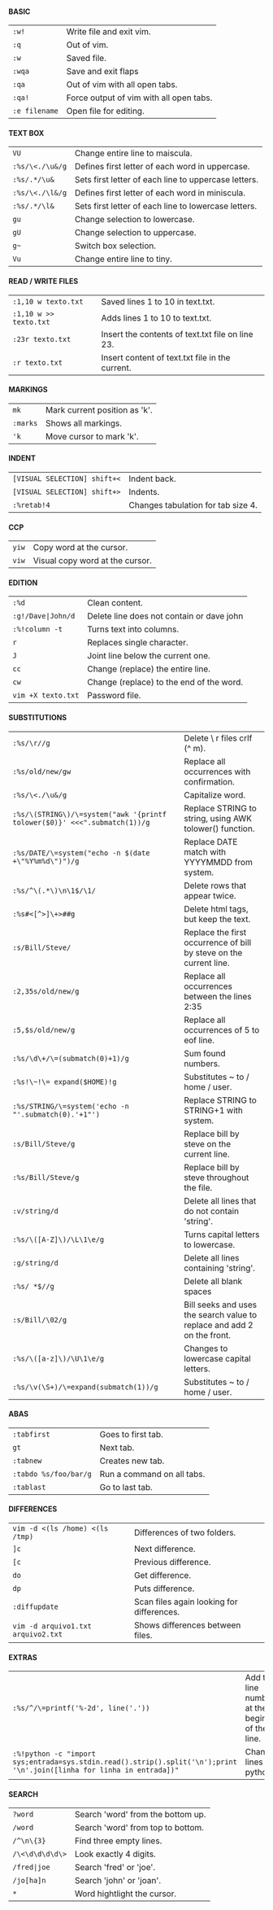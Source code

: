 #### BASIC
|||
|-|-|
`:w!`|Write file and exit vim.
`:q`|Out of vim.
`:w`|Saved file.
`:wqa`|Save and exit flaps
`:qa`|Out of vim with all open tabs.
`:qa!`|Force output of vim with all open tabs.
`:e filename`|Open file for editing.
#### TEXT BOX
|||
|-|-|
`VU`|Change entire line to maiscula.
`:%s/\<./\u&/g`|Defines first letter of each word in uppercase.
`:%s/.*/\u&`|Sets first letter of each line to uppercase letters.
`:%s/\<./\l&/g`|Defines first letter of each word in miniscula.
`:%s/.*/\l&`|Sets first letter of each line to lowercase letters.
`gu`|Change selection to lowercase.
`gU`|Change selection to uppercase.
`g~`|Switch box selection.
`Vu`|Change entire line to tiny.
#### READ / WRITE FILES
|||
|-|-|
`:1,10 w texto.txt`|Saved lines 1 to 10 in text.txt.
`:1,10 w >> texto.txt`|Adds lines 1 to 10 to text.txt.
`:23r texto.txt`|Insert the contents of text.txt file on line 23.
`:r texto.txt`|Insert content of text.txt file in the current.
#### MARKINGS
|||
|-|-|
`mk`|Mark current position as 'k'.
`:marks`|Shows all markings.
`'k`|Move cursor to mark 'k'.
#### INDENT
|||
|-|-|
`[VISUAL SELECTION] shift+<`|Indent back.
`[VISUAL SELECTION] shift+>`|Indents.
`:%retab!4`|Changes tabulation for tab size 4.
#### CCP
|||
|-|-|
`yiw`|Copy word at the cursor.
`viw`|Visual copy word at the cursor.
#### EDITION
|||
|-|-|
`:%d`|Clean content.
`:g!/Dave\|John/d`|Delete line does not contain or dave john
`:%!column -t`|Turns text into columns.
`r`|Replaces single character.
`J`|Joint line below the current one.
`cc`|Change (replace) the entire line.
`cw`|Change (replace) to the end of the word.
`vim +X texto.txt`|Password file.
#### SUBSTITUTIONS
|||
|-|-|
`:%s/\r//g`|Delete \ r files crlf (^ m).
`:%s/old/new/gw`|Replace all occurrences with confirmation.
`:%s/\<./\u&/g`|Capitalize word.
`:%s/\(STRING\)/\=system("awk '{printf tolower($0)}' <<<".submatch(1))/g`|Replace STRING to string, using AWK tolower() function.
`:%s/DATE/\=system("echo -n $(date +\"%Y%m%d\")")/g`|Replace DATE match with YYYYMMDD from system.
`:%s/^\(.*\)\n\1$/\1/`|Delete rows that appear twice.
`:%s#<[^>]\+>##g`|Delete html tags, but keep the text.
`:s/Bill/Steve/`|Replace the first occurrence of bill by steve on the current line.
`:2,35s/old/new/g`|Replace all occurrences between the lines 2:35
`:5,$s/old/new/g`|Replace all occurrences of 5 to eof line.
`:%s/\d\+/\=(submatch(0)+1)/g`|Sum found numbers.
`:%s!\~!\= expand($HOME)!g`|Substitutes ~ to / home / user.
`:%s/STRING/\=system('echo -n "'.submatch(0).'+1"')`|Replace STRING to STRING+1 with system.
`:s/Bill/Steve/g`|Replace bill by steve on the current line.
`:%s/Bill/Steve/g`|Replace bill by steve throughout the file.
`:v/string/d`|Delete all lines that do not contain 'string'.
`:%s/\([A-Z]\)/\L\1\e/g`|Turns capital letters to lowercase.
`:g/string/d`|Delete all lines containing 'string'.
`:%s/ *$//g`|Delete all blank spaces
`:s/Bill/\02/g`|Bill seeks and uses the search value to replace and add 2 on the front.
`:%s/\([a-z]\)/\U\1\e/g`|Changes to lowercase capital letters.
`:%s/\v(\S+)/\=expand(submatch(1))/g`|Substitutes ~ to / home / user.
#### ABAS
|||
|-|-|
`:tabfirst`|Goes to first tab.
`gt`|Next tab.
`:tabnew`|Creates new tab.
`:tabdo %s/foo/bar/g`|Run a command on all tabs.
`:tablast`|Go to last tab.
#### DIFFERENCES
|||
|-|-|
`vim -d <(ls /home) <(ls /tmp)`|Differences of two folders.
`]c`|Next difference.
`[c`|Previous difference.
`do`|Get difference.
`dp`|Puts difference.
`:diffupdate`|Scan files again looking for differences.
`vim -d arquivo1.txt arquivo2.txt`|Shows differences between files.
#### EXTRAS
|||
|-|-|
`:%s/^/\=printf('%-2d', line('.'))`|Add the line number at the beginning of the line.
`:%!python -c "import sys;entrada=sys.stdin.read().strip().split('\n');print '\n'.join([linha for linha in entrada])"`|Change lines with python.
#### SEARCH
|||
|-|-|
`?word`|Search 'word' from the bottom up.
`/word`|Search 'word' from top to bottom.
`/^\n\{3}`|Find three empty lines.
`/\<\d\d\d\d\>`|Look exactly 4 digits.
`/fred\|joe`|Search 'fred' or 'joe'.
`/jo[ha]n`|Search 'john' or 'joan'.
`*`|Word hightlight the cursor.
